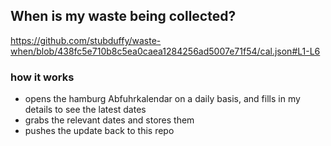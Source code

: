 ## When is my waste being collected?
  https://github.com/stubduffy/waste-when/blob/438fc5e710b8c5ea0caea1284256ad5007e71f54/cal.json#L1-L6
  
  ### how it works
  - opens the hamburg Abfuhrkalendar on a daily basis, and fills in my details to see the latest dates
  - grabs the relevant dates and stores them
  - pushes the update back to this repo
  
